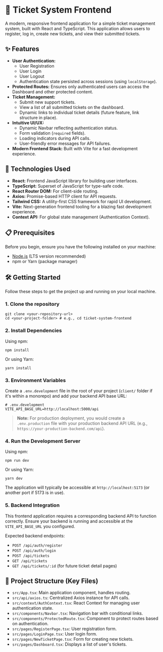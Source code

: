 <h1><span>🎫</span> Ticket System Frontend</h1>
<p>A modern, responsive frontend application for a simple ticket management system, built with React and TypeScript. This application allows users to register, log in, create new tickets, and view their submitted tickets.</p>

<h2><span>✨</span> Features</h2>

<ul>
    <li><strong>User Authentication:</strong>
        <ul>
            <li>User Registration</li>
            <li>User Login</li>
            <li>User Logout</li>
            <li>Authentication state persisted across sessions (using <code>localStorage</code>).</li>
        </ul>
    </li>
    <li><strong>Protected Routes:</strong> Ensures only authenticated users can access the Dashboard and other protected content.</li>
    <li><strong>Ticket Management:</strong>
        <ul>
            <li>Submit new support tickets.</li>
            <li>View a list of all submitted tickets on the dashboard.</li>
            <li>Dynamic links to individual ticket details (future feature, link structure in place).</li>
        </ul>
    </li>
    <li><strong>Intuitive UI/UX:</strong>
        <ul>
            <li>Dynamic Navbar reflecting authentication status.</li>
            <li>Form validation (<code>required</code> fields).</li>
            <li>Loading indicators during API calls.</li>
            <li>User-friendly error messages for API failures.</li>
        </ul>
    </li>
    <li><strong>Modern Frontend Stack:</strong> Built with Vite for a fast development experience.</li>
</ul>

<h2><span>🚀</span> Technologies Used</h2>
<ul>
    <li><strong>React:</strong> Frontend JavaScript library for building user interfaces.</li>
    <li><strong>TypeScript:</strong> Superset of JavaScript for type-safe code.</li>
    <li><strong>React Router DOM:</strong> For client-side routing.</li>
    <li><strong>Axios:</strong> Promise-based HTTP client for API requests.</li>
    <li><strong>Tailwind CSS:</strong> A utility-first CSS framework for rapid UI development.</li>
    <li><strong>Vite:</strong> Next-generation frontend tooling for a blazing fast development experience.</li>
    <li><strong>Context API:</strong> For global state management (Authentication Context).</li>
</ul>

<h2><span>📋</span> Prerequisites</h2>
<p>Before you begin, ensure you have the following installed on your machine:</p>

<ul>
    <li><a href="https://nodejs.org/en/">Node.js</a> (LTS version recommended)</li>
    <li>npm or Yarn (package manager)</li>
</ul>

<h2><span>🛠️</span> Getting Started</h2>
<p>Follow these steps to get the project up and running on your local machine.</p>

<h3>1. Clone the repository</h3>
<pre><code>git clone &lt;your-repository-url&gt;
cd &lt;your-project-folder&gt; # e.g., cd ticket-system-frontend</code></pre>

<h3>2. Install Dependencies</h3>
<p>Using npm:</p>
<pre><code>npm install</code></pre>

<p>Or using Yarn:</p>
<pre><code>yarn install</code></pre>

<h3>3. Environment Variables</h3>

<p>Create a <code>.env.development</code> file in the root of your project (<code>client/</code> folder if it's within a monorepo) and add your backend API base URL:</p>

<pre><code># .env.development
VITE_API_BASE_URL=http://localhost:5000/api</code></pre>

<blockquote>
    <p><strong>Note:</strong> For production deployment, you would create a <code>.env.production</code> file with your production backend API URL (e.g., <code>https://your-production-backend.com/api</code>).</p>
</blockquote>

<h3>4. Run the Development Server</h3>
<p>Using npm:</p>

<pre><code>npm run dev</code></pre>
<p>Or using Yarn:</p>

<pre><code>yarn dev</code></pre>
<p>The application will typically be accessible at <code>http://localhost:5173</code> (or another port if 5173 is in use).</p>

<h3>5. Backend Integration</h3>
<p>This frontend application requires a corresponding backend API to function correctly. Ensure your backend is running and accessible at the <code>VITE_API_BASE_URL</code> you configured.</p>

<p>Expected backend endpoints:</p>
<ul>
    <li><code>POST /api/auth/register</code></li>
    <li><code>POST /api/auth/login</code></li>
    <li><code>POST /api/tickets</code></li>
    <li><code>GET /api/tickets</code></li>
    <li><code>GET /api/tickets/:id</code> (for future ticket detail pages)</li>
</ul>

<h2><span>📁</span> Project Structure (Key Files)</h2>
<ul>
    <li><code>src/App.tsx</code>: Main application component, handles routing.</li>
    <li><code>src/api/axios.ts</code>: Centralized Axios instance for API calls.</li>
    <li><code>src/context/AuthContext.tsx</code>: React Context for managing user authentication state.</li>
    <li><code>src/components/Navbar.tsx</code>: Navigation bar with conditional links.</li>
    <li><code>src/components/ProtectedRoute.tsx</code>: Component to protect routes based on authentication.</li>
    <li><code>src/pages/RegisterPage.tsx</code>: User registration form.</li>
    <li><code>src/pages/LoginPage.tsx</code>: User login form.</li>
    <li><code>src/pages/NewTicketPage.tsx</code>: Form for creating new tickets.</li>
    <li><code>src/pages/Dashboard.tsx</code>: Displays a list of user's tickets.</li>
</ul>